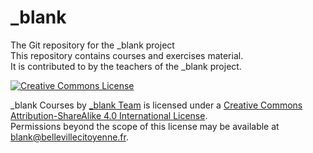 # \_blank
The Git repository for the \_blank project  
This repository contains courses and exercises material.  
It is contributed to by the teachers of the \_blank project.

<a rel="license" href="http://creativecommons.org/licenses/by-sa/4.0/">
<img alt="Creative Commons License" style="border-width:0" src="https://i.creativecommons.org/l/by-sa/4.0/88x31.png" />
</a>

<span xmlns:dct="http://purl.org/dc/terms/" property="dct:title">_blank Courses</span>
by <a xmlns:cc="http://creativecommons.org/ns#" href="http://blank.bellevillecitoyenne.fr" property="cc:attributionName" rel="cc:attributionURL">_blank Team</a>
is licensed under a <a rel="license" href="http://creativecommons.org/licenses/by-sa/4.0/">Creative Commons Attribution-ShareAlike 4.0 International License</a>.  
Permissions beyond the scope of this license may be available at
<a xmlns:cc="http://creativecommons.org/ns#" href="mailto:blank@bellevillecitoyenne.fr" rel="cc:morePermissions">blank@bellevillecitoyenne.fr</a>.
